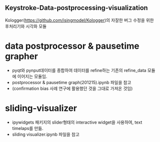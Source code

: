 ## Keystroke-Data-postprocessing-visualization
Kologger(https://github.com/isingmodel/Kologger)의 자잘한 버그 수정을 위한 후처리기와 시각화 모듈

# data postprocessor & pausetime grapher
- pyqt와 pynput데이터를 종합하여 데이터를 refine하는 기존의 refine_data 모듈에 이어지는 모듈임.
- postprocessor & pausetime graph(201215).ipynb 파일을 참고
- (confirmation bias 사례 연구에 활용했던 것을 그대로 가져온 것임)



# sliding-visualizer
- ipywidgets 패키지의 slider형태의 interactive widget을 사용하여, text timelaps를 만듦.
- sliding visualizer.ipynb 파일을 참고
